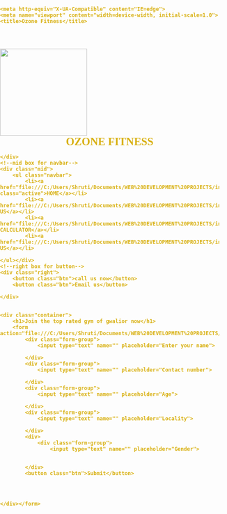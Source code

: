 <!DOCTYPE html>
<!-- saved from url=(0073)file:///C:/Users/Shruti/Documents/WEB%20DEVELOPMENT%20PROJECTS/index.html -->
<html lang="en"><head><meta http-equiv="Content-Type" content="text/html; charset=UTF-8">
    
    <meta http-equiv="X-UA-Compatible" content="IE=edge">
    <meta name="viewport" content="width=device-width, initial-scale=1.0">
    <title>Ozone Fitness</title>
<link href="./Ozone Fitness_files/css2" rel="stylesheet"><link rel="stylesheet" href="file:///C:/Users/Shruti/Documents/WEB%20DEVELOPMENT%20PROJECTS/css/style.css"><style>
    /* CSS Reset */
    body {
        font-family: 'Bakbak One', cursive;
        color: rgb(216, 176, 16);
        margin: 0px;
        padding: 0px;
        background: url('girl.jpg');
        height: 0px;
        font-weight: bold;
    }

    .left {
        display: inline-block;
       /* border: 2px solid rgb(230, 5, 5);*/
        position: absolute;
        left: 50px;
        top: 25px;


    }

    .left img {
        width: 200px;
    }

    .left div {
        text-align: center;
        list-style: 20px;
        font-size: 25px;
        font-family: 'Franklin Gothic Medium', 'Arial Narrow', Arial, sans-serif;
    }

    .mid {
       /* border: 2px solid rgb(225, 228, 222);*/
        display: block;
        width: 40%;
        margin: 18px auto;




    }

    .right {
        position: absolute;
        right: 33px;
        top: 25px;
       /* border: 2px solid rgb(173, 173, 132);*/
        display: inline-block;
    }

    .navbar {
        display: inline-block;
    }

    .navbar li {
        display: inline-block;
    }

    .navbar li a {
        color: rgb(219, 223, 205);
        text-decoration: none;
        padding: 18px 10px;

    }

    .navbar li a:hover,
    .navbar li a.active {
        color: rgb(153, 124, 115);
        text-decoration: underline;
    }

    .btn {
        font-family: 'Bakbak One', cursive;
        margin: 0px 10px;
        color: black;
        background: rgb(207, 80, 80);
        padding: 5px 15px;
       /* border: 3px solid rgb(173, 201, 14);*/
        border-radius: 8px;
        font-size: 12px;
        cursor: pointer;
    }

    .btn:hover {
        background-color: rgb(85, 206, 29);
    }

    .container {
        border: 4px solid rgb(0, 0, 0);
        margin: 100px;
        border-radius: 12px;
        width: 30%;
        padding: 10px 10px;

    }

    .form-group input {
        text-align: center;
        display: block;
        margin: 4px auto;
        padding: 4px;
        width: 70%;
        border: 2px solid rgb(8, 3, 14);
        font-size: 15px;
        font-family: Verdana, Geneva, Tahoma, sans-serif;
        border-radius: 10px;
        font-weight: bold;
    
    }

    .container h1 {
        text-align: center;
    }

    .container button {
        display: block;
        width: 70%;
        margin: 20px auto;
    }
</style></head>





<body>
    <header class="header"></header>
    <!--left box for logo-->
    <div class="
    left">
        <img src="o3-zone-gwalior-0tihyt6m5m.webp" >
        <div>OZONE FITNESS</div>


    </div>
    <!--mid box for navbar-->
    <div class="mid">
        <ul class="navbar">
            <li><a href="file:///C:/Users/Shruti/Documents/WEB%20DEVELOPMENT%20PROJECTS/index.html#" class="active">HOME</a></li>
            <li><a href="file:///C:/Users/Shruti/Documents/WEB%20DEVELOPMENT%20PROJECTS/index.html#">ABOUT US</a></li>
            <li><a href="file:///C:/Users/Shruti/Documents/WEB%20DEVELOPMENT%20PROJECTS/index.html#">FITNESS CALCULATOR</a></li>
            <li><a href="file:///C:/Users/Shruti/Documents/WEB%20DEVELOPMENT%20PROJECTS/index.html#">CONTACT US</a></li>

    </ul></div>
    <!--right box for button-->
    <div class="right">
        <button class="btn">call us now</button>
        <button class="btn">Email us</button>

    </div>

    
    <div class="container">
        <h1>Join the top rated gym of gwalior now</h1>
        <form action="file:///C:/Users/Shruti/Documents/WEB%20DEVELOPMENT%20PROJECTS/noaction.php">
            <div class="form-group">
                <input type="text" name="" placeholder="Enter your name">

            </div>
            <div class="form-group">
                <input type="text" name="" placeholder="Contact number">

            </div>
            <div class="form-group">
                <input type="text" name="" placeholder="Age">

            </div>
            <div class="form-group">
                <input type="text" name="" placeholder="Locality">

            </div>
            <div>
                <div class="form-group">
                    <input type="text" name="" placeholder="Gender">
    

            </div>
            <button class="btn">Submit</button>



        
    </div></form>


</div></body></html>
